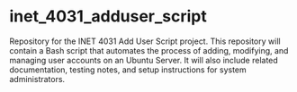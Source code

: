# inet_4031_adduser_script
Repository for the INET 4031 Add User Script project. This repository will contain a Bash script that automates the process of adding, modifying, and managing user accounts on an Ubuntu Server. It will also include related documentation, testing notes, and setup instructions for system administrators.
